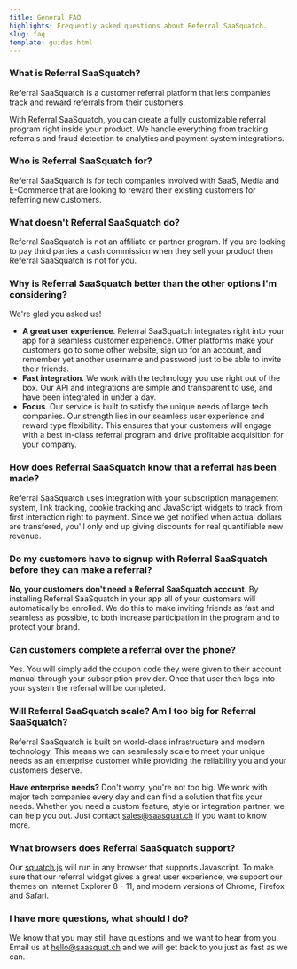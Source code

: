 ```yaml
---
title: General FAQ
highlights: Frequently asked questions about Referral SaaSquatch.
slug: faq
template: guides.html
---
```


<h3>What is Referral SaaSquatch?</h3>
<p>Referral SaaSquatch is a customer referral platform that lets companies track and reward referrals from their customers.</p>

<p>With Referral SaaSquatch, you can create a fully customizable referral program right inside your product. We handle everything from tracking referrals and fraud detection to analytics and payment system integrations.</p>

<h3>Who is Referral SaaSquatch for?</h3>
<p>Referral SaaSquatch is for tech companies involved with SaaS, Media and E-Commerce that are looking to reward their existing customers for referring new customers.</p>            

<h3>What doesn't Referral SaaSquatch do?</h3>
<p>Referral SaaSquatch is not an affiliate or partner program. If you are looking to pay third parties a cash commission when they sell your product then Referral SaaSquatch is not for you.</p>

<h3>Why is Referral SaaSquatch better than the other options I'm considering?</h3>
<p>We're glad you asked us!</p>

<ul>
    <li><strong>A great user experience</strong>. Referral SaaSquatch integrates right into your app for a seamless customer experience. Other platforms make your customers go to some other website, sign up for an account, and remember yet another username and password just to be able to invite their friends.</li>
    <li><strong>Fast integration</strong>. We work with the technology you use right out of the box. Our API and integrations are simple and transparent to use, and have been integrated in under a day.</li>
    <li><strong>Focus</strong>. Our service is built to satisfy the unique needs of large tech companies. Our strength lies in our seamless user experience and reward type flexibility. This ensures that your customers will engage with a best in-class referral program and drive profitable acquisition for your company.</li> 
</ul>

<h3>How does Referral SaaSquatch know that a referral has been made?</h3>
<p>Referral SaaSquatch uses integration with your subscription management system, link tracking, cookie tracking and JavaScript widgets to track from first interaction right to payment. Since we get notified when actual dollars are transfered, you'll only end up giving discounts for real quantifiable new revenue.</p>

<h3>Do my customers have to signup with Referral SaaSquatch before they can make a referral?</h3>
<p><strong>No, your customers don't need a Referral SaaSquatch account</strong>. By installing Referral SaaSquatch in your app all of your customers will automatically be enrolled. We do this to make inviting friends as fast and seamless as possible, to both increase participation in the program and to protect your brand.</p>

<h3>Can customers complete a referral over the phone?</h3>
<p>Yes. You will simply add the coupon code they were given to their account manual through your subscription provider. Once that user then logs into your system the referral will be completed.</p>

<h3>Will Referral SaaSquatch scale? Am I too big for Referral SaaSquatch?</h3>
<p>Referral SaaSquatch is built on world-class infrastructure and modern technology. This means we can seamlessly scale to meet your unique needs as an enterprise customer while providing the reliability you and your customers deserve.</p>  

<p><strong>Have enterprise needs?</strong> Don't worry, you're not too big. We work with major tech companies every day and can find a solution that fits your needs. Whether you need a custom feature, style or integration partner, we can help you out. Just contact <a href="mailto:sales@saasquat.ch?Subject=Enterprise%20Questions">sales@saasquat.ch</a> if you want to know more.</p>

<h3>What browsers does Referral SaaSquatch support?</h3>
<p>Our <a href="/squatchjs/">squatch.js</a> will run in any browser that supports Javascript. To make sure that our referral widget gives a great user experience, we support our themes on Internet Explorer 8 - 11, and modern versions of Chrome, Firefox and Safari.</p>

<h3>I have more questions, what should I do?</h3>
<p>We know that you may still have questions and we want to hear from you. Email us at <a href="mailto:hello@saasquat.ch?Subject=More%20Questions">hello@saasquat.ch</a> and we will get back to you just as fast as we can.</p>  

